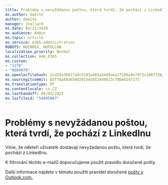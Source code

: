 ```yaml
---
title: Problémy s nevyžádanou poštou, která tvrdí, že pochází z LinkedInu
ms.author: daeite
author: daeite
manager: joallard
ms.date: 04/21/2020
ms.audience: Admin
ms.topic: article
ms.service: o365-administration
ROBOTS: NOINDEX, NOFOLLOW
localization_priority: Normal
ms.collection: Adm_O365
ms.custom:
- "1276"
- "8000079"
ms.openlocfilehash: 2cd25e36817a9c5193a483a34d9aea1f209e8e7971c180772b32a9552ee67222
ms.sourcegitcommit: b5f7da89a650d2915dc652449623c78be6247175
ms.translationtype: MT
ms.contentlocale: cs-CZ
ms.lasthandoff: 08/05/2021
ms.locfileid: "54095967"
---
```

# <a name="issues-with-junk-email-claiming-to-be-from-linkedin"></a>Problémy s nevyžádanou poštou, která tvrdí, že pochází z LinkedInu

Víme, že někteří uživatelé dostávají nevyžádanou poštu, která tvrdí, že pochází z LinkedInu.

K filtrování těchto e-mailů doporučujeme použít pravidlo doručené pošty.

Další informace najdete v tématu použití pravidel doručené [pošty v Outlook.com.](https://support.office.com/article/4b094371-a5d7-49bd-8b1b-4e4896a7cc5d?wt.mc_id=Office_Outlook_com_Alchemy)